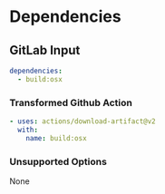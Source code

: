 # Dependencies

## GitLab Input

```yaml
dependencies:
  - build:osx
```

### Transformed Github Action

```yaml
- uses: actions/download-artifact@v2
  with:
    name: build:osx
```

### Unsupported Options

None
